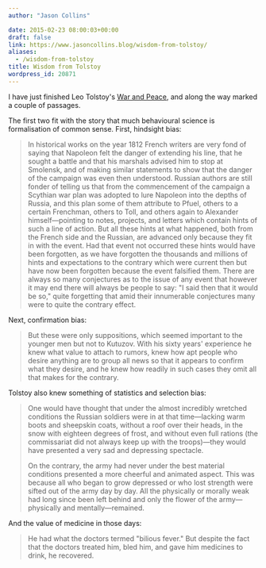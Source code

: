 ```yaml
---
author: "Jason Collins"

date: 2015-02-23 08:00:03+00:00
draft: false
link: https://www.jasoncollins.blog/wisdom-from-tolstoy/
aliases:
  - /wisdom-from-tolstoy
title: Wisdom from Tolstoy
wordpress_id: 20871
---
```


I have just finished Leo Tolstoy's [War and Peace](http://www.gutenberg.org/ebooks/2600), and along the way marked a couple of passages.

The first two fit with the story that much behavioural science is formalisation of common sense. First, hindsight bias:


<blockquote>In historical works on the year 1812 French writers are very fond of saying that Napoleon felt the danger of extending his line, that he sought a battle and that his marshals advised him to stop at Smolensk, and of making similar statements to show that the danger of the campaign was even then understood. Russian authors are still fonder of telling us that from the commencement of the campaign a Scythian war plan was adopted to lure Napoleon into the depths of Russia, and this plan some of them attribute to Pfuel, others to a certain Frenchman, others to Toll, and others again to Alexander himself—pointing to notes, projects, and letters which contain hints of such a line of action. But all these hints at what happened, both from the French side and the Russian, are advanced only because they fit in with the event. Had that event not occurred these hints would have been forgotten, as we have forgotten the thousands and millions of hints and expectations to the contrary which were current then but have now been forgotten because the event falsified them. There are always so many conjectures as to the issue of any event that however it may end there will always be people to say: "I said then that it would be so," quite forgetting that amid their innumerable conjectures many were to quite the contrary effect.</blockquote>


Next, confirmation bias:


<blockquote>But these were only suppositions, which seemed important to the younger men but not to Kutuzov. With his sixty years' experience he knew what value to attach to rumors, knew how apt people who desire anything are to group all news so that it appears to confirm what they desire, and he knew how readily in such cases they omit all that makes for the contrary.</blockquote>


Tolstoy also knew something of statistics and selection bias:


<blockquote>One would have thought that under the almost incredibly wretched conditions the Russian soldiers were in at that time—lacking warm boots and sheepskin coats, without a roof over their heads, in the snow with eighteen degrees of frost, and without even full rations (the commissariat did not always keep up with the troops)—they would have presented a very sad and depressing spectacle.

On the contrary, the army had never under the best material conditions presented a more cheerful and animated aspect. This was because all who began to grow depressed or who lost strength were sifted out of the army day by day. All the physically or morally weak had long since been left behind and only the flower of the army—physically and mentally—remained.</blockquote>


And the value of medicine in those days:


<blockquote>He had what the doctors termed "bilious fever." But despite the fact that the doctors treated him, bled him, and gave him medicines to drink, he recovered.</blockquote>
